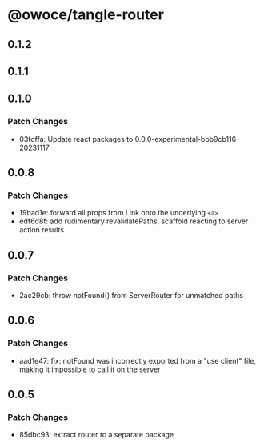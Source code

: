 # @owoce/tangle-router

## 0.1.2

## 0.1.1

## 0.1.0

### Patch Changes

- 03fdffa: Update react packages to 0.0.0-experimental-bbb9cb116-20231117

## 0.0.8

### Patch Changes

- 19bad1e: forward all props from Link onto the underlying `<a>`
- edf6d8f: add rudimentary revalidatePaths, scaffold reacting to server action results

## 0.0.7

### Patch Changes

- 2ac29cb: throw notFound() from ServerRouter for unmatched paths

## 0.0.6

### Patch Changes

- aad1e47: fix: notFound was incorrectly exported from a "use client" file, making it impossible to call it on the server

## 0.0.5

### Patch Changes

- 85dbc93: extract router to a separate package

